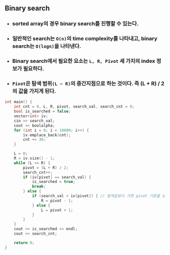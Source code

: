 ## Binary search

- ### sorted array의 경우 binary search를 진행할 수 있는다.
- ### 일반적인 search는 `O(n)`의 time complexity를 나타내고, binary search는 `O(logn)`을 나타낸다.

- ### Binary search에서 필요한 요소는 `L, R, Pivot` 세 가지의 index 정보가 필요하다.

- ### `Pivot`은 탐색 범위`(L ~ R)`의 중간지점으로 하는 것이다. 즉 (L + R) / 2의 값을 가지게 된다.

```cpp
int main() {
	int cnt = 0, L, R, pivot, search_val, search_cnt = 0;
	bool is_searched = false;
	vector<int> iv;
	cin >> search_val;
	cout << boolalpha;
	for (int i = 0; i < 10000; i++) {
		iv.emplace_back(cnt);
		cnt += 30;
	}

	L = 0;
	R = iv.size() - 1;
	while (L <= R) {
		pivot = (L + R) / 2;
		search_cnt++;
		if (iv[pivot] == search_val) {
			is_searched = true;
			break;
		} else {
			if (search_val < iv[pivot]) { // 탐색값보다 크면 pivot 기준을 낮춰야 하기 때문에 R을 낮추기.
				R = pivot - 1;
			} else {
				L = pivot + 1;
			}
		}
	}
	cout << is_searched << endl;
	cout << search_cnt;

	return 0;
}

```
